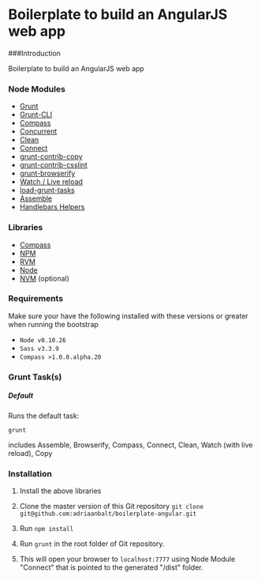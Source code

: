 # Boilerplate to build an AngularJS web app

###Introduction

Boilerplate to build an AngularJS web app

### Node Modules

* [Grunt](http://gruntjs.com/)
* [Grunt-CLI](https://github.com/gruntjs/grunt-cli)
* [Compass](https://github.com/gruntjs/grunt-contrib-compass)
* [Concurrent](https://github.com/sindresorhus/grunt-concurrent)
* [Clean](https://github.com/gruntjs/grunt-contrib-clean)
* [Connect](https://github.com/gruntjs/grunt-contrib-connect)
* [grunt-contrib-copy](https://github.com/gruntjs/grunt-contrib-copy)
* [grunt-contrib-csslint](https://github.com/gruntjs/grunt-contrib-csslint)
* [grunt-browserify](https://github.com/jmreidy/grunt-browserify)
* [Watch / Live reload](https://github.com/gruntjs/grunt-contrib-watch)
* [load-grunt-tasks](https://github.com/sindresorhus/load-grunt-tasks)
* [Assemble](https://github.com/assemble/assemble)
* [Handlebars Helpers](https://github.com/assemble/handlebars-helpers)

### Libraries

* [Compass](http://compass-style.org/)
* [NPM](https://www.npmjs.com)
* [RVM](https://github.com/creationix/nvm)
* [Node](http://nodejs.org/)
* [NVM](https://github.com/creationix/nvm) (optional)

### Requirements
Make sure your have the following installed with these versions or greater when running the bootstrap

* ```Node v0.10.26```
* ```Sass v3.3.9```
* ```Compass >1.0.0.alpha.20```

### Grunt Task(s)

##### Default
Runs the default task:

```
grunt 
```

includes Assemble, Browserify, Compass, Connect, Clean, Watch (with live reload), Copy

### Installation

1. Install the above libraries

2. Clone the master version of this Git repository
```git clone git@github.com:adriaanbalt/boilerplate-angular.git```

3. Run ```npm install```

4. Run ```grunt``` in the root folder of Git repository.

5. This will open your browser to ```localhost:7777``` using Node Module "Connect" that is pointed to the generated "/dist" folder.
